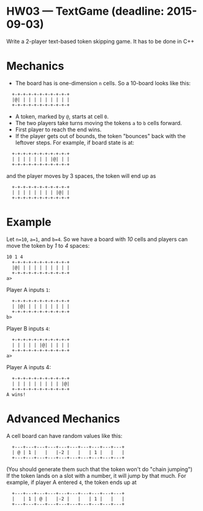 HW03 — TextGame (deadline: 2015-09-03)
===

Write a 2-player text-based token skipping game. It has to be done in C++

Mechanics
====

* The board has is one-dimension `n` cells. So a 10-board looks like this:
```
  +-+-+-+-+-+-+-+-+-+-+
  |@| | | | | | | | | |
  +-+-+-+-+-+-+-+-+-+-+
```
* A token, marked by `@`, starts at cell `0`. 
* The two players take turns moving the tokens `a` to `b` cells forward.
* First player to reach the end wins.
* If the player gets out of bounds, the token "bounces" back with the leftover steps. For example, if board state is at:
```
  +-+-+-+-+-+-+-+-+-+-+
  | | | | | | | |@| | |
  +-+-+-+-+-+-+-+-+-+-+
```
and the player moves by 3 spaces, the token will end up as
```
  +-+-+-+-+-+-+-+-+-+-+
  | | | | | | | | |@| |
  +-+-+-+-+-+-+-+-+-+-+
```

Example
====
Let `n=10`, `a=1`, and `b=4`. So we have a board with *10* cells and players can move the token by *1* to *4* spaces:
```
10 1 4
  +-+-+-+-+-+-+-+-+-+-+
  |@| | | | | | | | | |
  +-+-+-+-+-+-+-+-+-+-+
a>
```
Player A inputs `1`:
```
  +-+-+-+-+-+-+-+-+-+-+
  | |@| | | | | | | | |
  +-+-+-+-+-+-+-+-+-+-+
b>
```

Player B inputs `4`:
```
  +-+-+-+-+-+-+-+-+-+-+
  | | | | | |@| | | | |
  +-+-+-+-+-+-+-+-+-+-+
a> 
```

Player A inputs 4:
```
  +-+-+-+-+-+-+-+-+-+-+
  | | | | | | | | | |@|
  +-+-+-+-+-+-+-+-+-+-+
A wins!
```

Advanced Mechanics
===
A cell board can have random values like this:

```
  +---+---+---+---+---+---+---+---+---+---+
  | @ | 1 |   |   |-2 |   |   | 1 |   |   |
  +---+---+---+---+---+---+---+---+---+---+
```
(You should generate them such that the token won't do "chain jumping")  
If the token lands on a slot with a number, it will jump by that much. For example, if player A entered `4`, the token ends up at
```
  +---+---+---+---+---+---+---+---+---+---+
  |   | 1 | @ |   |-2 |   |   | 1 |   |   |
  +---+---+---+---+---+---+---+---+---+---+
```
